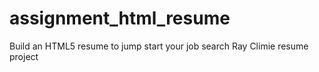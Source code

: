 # assignment_html_resume
Build an HTML5 resume to jump start your job search
Ray Climie resume project
